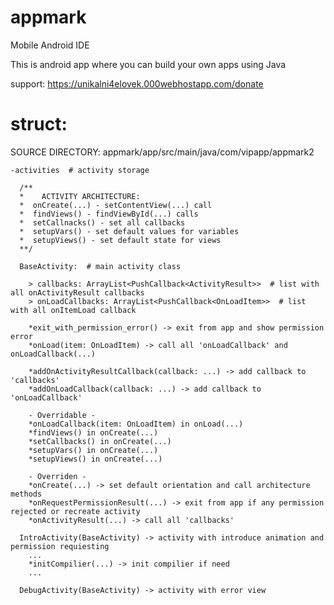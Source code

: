 # appmark
Mobile Android IDE

This is android app where you can build your own apps using Java

support: https://unikalni4elovek.000webhostapp.com/donate

# struct:
SOURCE DIRECTORY: appmark/app/src/main/java/com/vipapp/appmark2 <br>

    -activities  # activity storage 
      
      /**
      *    ACTIVITY ARCHITECTURE:
      *  onCreate(...) - setContentView(...) call
      *  findViews() - findViewById(...) calls
      *  setCallnacks() - set all callbacks
      *  setupVars() - set default values for variables
      *  setupViews() - set default state for views
      **/
      
      BaseActivity:  # main activity class 

        > callbacks: ArrayList<PushCallback<ActivityResult>>  # list with all onActivityResult callbacks
        > onLoadCallbacks: ArrayList<PushCallback<OnLoadItem>>  # list with all onItemLoad callback 
        
        *exit_with_permission_error() -> exit from app and show permission error
        *onLoad(item: OnLoadItem) -> call all 'onLoadCallback' and onLoadCallback(...)
        
        *addOnActivityResultCallback(callback: ...) -> add callback to 'callbacks'
        *addOnLoadCallback(callback: ...) -> add callback to 'onLoadCallback'
        
        - Overridable -
        *onLoadCallback(item: OnLoadItem) in onLoad(...)
        *findViews() in onCreate(...)
        *setCallbacks() in onCreate(...)
        *setupVars() in onCreate(...)
        *setupViews() in onCreate(...)
        
        - Overriden -
        *onCreate(...) -> set default orientation and call architecture methods
        *onRequestPermissionResult(...) -> exit from app if any permission rejected or recreate activity
        *onActivityResult(...) -> call all 'callbacks'
        
      IntroActivity(BaseActivity) -> activity with introduce animation and permission requiesting
        ...
        *initCompilier(...) -> init compilier if need
        ...
        
      DebugActivity(BaseActivity) -> activity with error view
        
